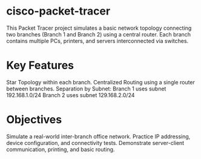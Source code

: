 # cisco-packet-tracer
This Packet Tracer project simulates a basic network topology connecting two branches (Branch 1 and Branch 2) using a central router. Each branch contains multiple PCs, printers, and servers interconnected via switches.

# Key Features
Star Topology within each branch.
Centralized Routing using a single router between branches.
Separation by Subnet:
Branch 1 uses subnet 192.168.1.0/24
Branch 2 uses subnet 129.168.2.0/24

# Objectives
Simulate a real-world inter-branch office network.
Practice IP addressing, device configuration, and connectivity tests.
Demonstrate server-client communication, printing, and basic routing.
